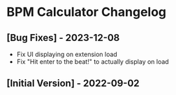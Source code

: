 # BPM Calculator Changelog

## [Bug Fixes] - 2023-12-08

- Fix UI displaying on extension load
- Fix "Hit enter to the beat!" to actually display on load

## [Initial Version] - 2022-09-02
